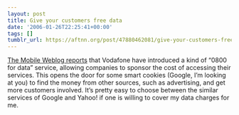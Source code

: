 ```yaml
---
layout: post
title: Give your customers free data
date: '2006-01-26T22:25:41+00:00'
tags: []
tumblr_url: https://aftnn.org/post/47880462081/give-your-customers-free-data
---
```

<p><a href="http://www.mobile-weblog.com/50226711/vodafone_allows_data_billing.php">The Mobile Weblog reports</a> that Vodafone have introduced a kind of &ldquo;0800 for data&rdquo; service, allowing companies to sponsor the cost of accessing their services. This opens the door for some smart cookies (Google, I&rsquo;m looking at you) to find the money from other sources, such as advertising, and get more customers involved. It&rsquo;s pretty easy to choose between the similar services of Google and Yahoo! if one is willing to cover my data charges for me.</p>
